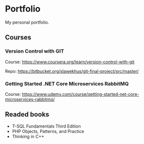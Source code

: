 # Portfolio

My personal portfolio.

## Courses

### Version Control with GIT

Course: https://www.coursera.org/learn/version-control-with-git

Repo: https://bitbucket.org/slawekhus/git-final-project/src/master/

### Getting Started .NET Core Microservices RabbitMQ

Course: https://www.udemy.com/course/getting-started-net-core-microservices-rabbitmq/

## Readed books

- T-SQL Fundamentals Third Edition
- PHP Objects, Patterns, and Practice
- Thinking in C++
